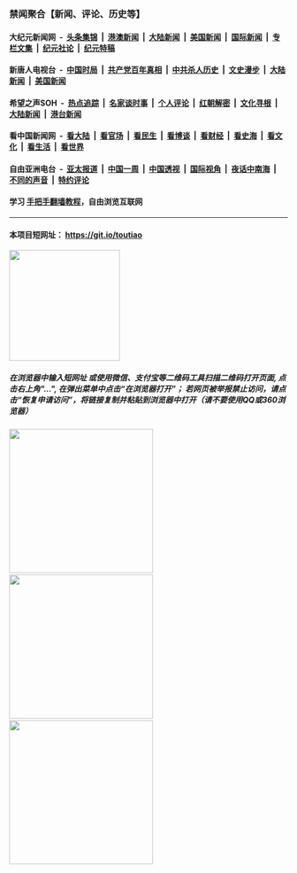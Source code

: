 ### 禁闻聚合【新闻、评论、历史等】

#### 大纪元新闻网 &nbsp;-&nbsp; [头条集锦](indexes/E头条集锦.md?t=03020431) &nbsp;|&nbsp; [港澳新闻](indexes/E港澳新闻.md?t=03020431)  &nbsp;|&nbsp; [大陆新闻](indexes/E大陆新闻.md?t=03020431) &nbsp;|&nbsp; [美国新闻](indexes/E美国新闻.md?t=03020431) &nbsp;|&nbsp; [国际新闻](indexes/E国际新闻.md?t=03020431) &nbsp;|&nbsp; [专栏文集](indexes/E专栏文集.md?t=03020431) &nbsp;|&nbsp; [纪元社论](indexes/E纪元社论.md?t=03020431) &nbsp;|&nbsp; [纪元特稿](indexes/E纪元特稿.md?t=03020431) 

#### 新唐人电视台 &nbsp;-&nbsp; [中国时局](indexes/N中国时局.md?t=03020431) &nbsp;|&nbsp; [共产党百年真相](indexes/N共产党百年真相.md?t=03020431) &nbsp;|&nbsp; [中共杀人历史](indexes/N中共杀人历史.md?t=03020431) &nbsp;|&nbsp; [文史漫步](indexes/N文史漫步.md?t=03020431) &nbsp;|&nbsp; [大陆新闻](indexes/N大陆新闻.md?t=03020431) &nbsp;|&nbsp; [美国新闻](indexes/N美国新闻.md?t=03020431)

#### 希望之声SOH &nbsp;-&nbsp; [热点追踪](indexes/H热点追踪.md?t=03020431) &nbsp;|&nbsp; [名家谈时事](indexes/H名家谈时事.md?t=03020431) &nbsp;|&nbsp; [个人评论](indexes/H个人评论.md?t=03020431)  &nbsp;|&nbsp; [红朝解密](indexes/H红朝解密.md?t=03020431) &nbsp;|&nbsp; [文化寻根](indexes/H文化寻根.md?t=03020431) &nbsp;|&nbsp; [大陆新闻](indexes/H大陆新闻.md?t=03020431) &nbsp;|&nbsp; [港台新闻](indexes/H港台新闻.md?t=03020431)

#### 看中国新闻网 &nbsp;-&nbsp; [看大陆](indexes/S看大陆.md?t=03020431) &nbsp;|&nbsp; [看官场](indexes/S看官场.md?t=03020431) &nbsp;|&nbsp; [看民生](indexes/S看民生.md?t=03020431)  &nbsp;|&nbsp; [看博谈](indexes/S看博谈.md?t=03020431) &nbsp;|&nbsp; [看财经](indexes/S看财经.md?t=03020431) &nbsp;|&nbsp; [看史海](indexes/S看史海.md?t=03020431) &nbsp;|&nbsp; [看文化](indexes/S看文化.md?t=03020431) &nbsp;|&nbsp; [看生活](indexes/S看生活.md?t=03020431) &nbsp;|&nbsp; [看世界](indexes/S看世界.md?t=03020431)

#### 自由亚洲电台 &nbsp;-&nbsp; [亚太报道](indexes/R亚太报道.md?t=03020431) &nbsp;|&nbsp; [中国一周](indexes/R中国一周.md?t=03020431) &nbsp;|&nbsp; [中国透视](indexes/R中国透视.md?t=03020431)  &nbsp;|&nbsp; [国际视角](indexes/R国际视角.md?t=03020431) &nbsp;|&nbsp; [夜话中南海](indexes/R夜话中南海.md?t=03020431) &nbsp;|&nbsp; [不同的声音](indexes/R不同的声音.md?t=03020431) &nbsp;|&nbsp; [特约评论](indexes/R特约评论.md?t=03020431)

#### 学习 [手把手翻墙教程](https://github.com/gfw-breaker/guides/wiki)，自由浏览互联网

----

#### 本项目短网址： https://git.io/toutiao
<img src="https://raw.githubusercontent.com/gfw-breaker/banned-news/master/scripts/img/qr.png" width="200px"/>  

##### 在浏览器中输入短网址 或使用微信、支付宝等二维码工具扫描二维码打开页面, 点击右上角"...", 在弹出菜单中点击“在浏览器打开”； 若网页被举报禁止访问，请点击“恢复申请访问”，将链接复制并粘贴到浏览器中打开（请不要使用QQ或360浏览器）

<img src="https://raw.githubusercontent.com/gfw-breaker/banned-news/master/scripts/img/1.png" width="260px"/> &nbsp; <img src="https://raw.githubusercontent.com/gfw-breaker/banned-news/master/scripts/img/2.png" width="260px"/> &nbsp; <img src="https://raw.githubusercontent.com/gfw-breaker/banned-news/master/scripts/img/3.png" width="260px"/>
